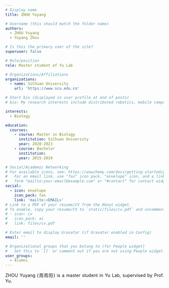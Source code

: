 ```yaml
---
# Display name
title: ZHOU Yuyang

# Username (this should match the folder name)
authors:
  - ZHOU Yuyang
  - Yuyang Zhou

# Is this the primary user of the site?
superuser: false

# Role/position
role: Master student of Yu Lab

# Organizations/Affiliations
organizations:
  - name: SiChuan University
    url: 'https://www.scu.edu.cn'

# Short bio (displayed in user profile at end of posts)
# bio: My research interests include distributed robotics, mobile computing and programmable matter.

interests:
  - Biology

education:
  courses:
    - course: Master in Biology
      institution: SiChuan University
      year: 2020-2023
    - course: Bachelor 
      institution: 
      year: 2015-2019

# Social/Academic Networking
# For available icons, see: https://wowchemy.com/docs/getting-started/page-builder/#icons
#   For an email link, use "fas" icon pack, "envelope" icon, and a link in the
#   form "mailto:your-email@example.com" or "#contact" for contact widget.
social:
  - icon: envelope
    icon_pack: fas
    link: 'mailto:<EMAIL>'
# Link to a PDF of your resume/CV from the About widget.
# To enable, copy your resume/CV to `static/files/cv.pdf` and uncomment the lines below.
# - icon: cv
#   icon_pack: ai
#   link: files/cv.pdf

# Enter email to display Gravatar (if Gravatar enabled in Config)
email: ''

# Organizational groups that you belong to (for People widget)
#   Set this to `[]` or comment out if you are not using People widget.
user_groups:
  - Alumni
---
```


<div style="text-align: justify">

ZHOU Yuyang (周雨阳) is a master student in Yu Lab, supervised by Prof. Yu.

</div>
